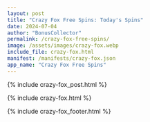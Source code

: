 ```yaml
---
layout: post
title: "Crazy Fox Free Spins: Today's Spins"
date: 2024-07-04
author: "BonusCollector"
permalink: /crazy-fox-free-spins/ 
image: /assets/images/crazy-fox.webp
include_file: crazy-fox.html
manifest: /manifests/crazy-fox.json
app_name: "Crazy Fox Free Spins"
---
```


{% include crazy-fox_post.html %}

{% include crazy-fox.html %}

{% include crazy-fox_footer.html %}